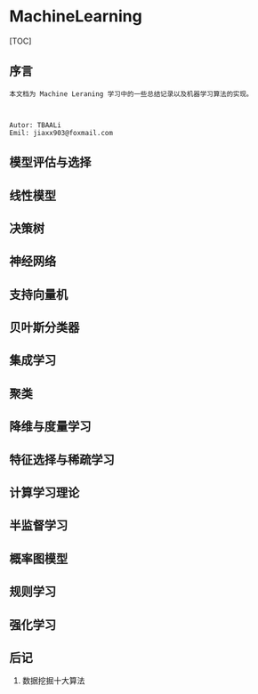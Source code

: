 # MachineLearning

[TOC]

## 序言

```shell
本文档为 Machine Leraning 学习中的一些总结记录以及机器学习算法的实现。



Autor: TBAALi
Emil: jiaxx903@foxmail.com
```



## 模型评估与选择



## 线性模型



## 决策树



## 神经网络



## 支持向量机



## 贝叶斯分类器



## 集成学习



## 聚类



## 降维与度量学习



## 特征选择与稀疏学习



## 计算学习理论



## 半监督学习



## 概率图模型



## 规则学习



## 强化学习

## 

## 后记

1. 数据挖掘十大算法